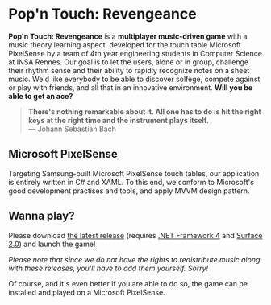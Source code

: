 ﻿Pop'n Touch: Revengeance
========================

**Pop'n Touch: Revengeance** is a **multiplayer music-driven game** with a
music theory learning aspect, developed for the touch table Microsoft PixelSense
by a team of 4th year engineering students in Computer Science at INSA Rennes.
Our goal is to let the users, alone or in group, challenge their rhythm sense
and their ability to rapidly recognize notes on a sheet music. We'd like
everybody to be able to discover solfège, compete against or play with friends,
and all that in an innovative environment. **Will you be able to get an ace?**

> **There's nothing remarkable about it. All one has to do is hit the right keys
at the right time and the instrument plays itself.**  
> — Johann Sebastian Bach

Microsoft PixelSense
--------------------
Targeting Samsung-built Microsoft PixelSense touch tables, our application is
entirely written in C# and XAML. To this end, we conform to Microsoft's good
development practises and tools, and apply MVVM design pattern.

Wanna play?
-----------
Please download [the latest release](https://github.com/Skymirrh/Pop-n-Touch/releases)
(requires [.NET Framework 4](http://www.microsoft.com/en-us/download/details.aspx?id=17718)
and [Surface 2.0](http://www.microsoft.com/en-us/download/details.aspx?id=26716)) 
and launch the game!

*Please note that since we do not have the rights to redistribute music along
with these releases, you'll have to add them yourself. Sorry!*

Of course, and it's even better if you are able to do so, the game can be installed and played on a Microsoft PixelSense.